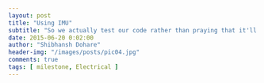 ```yaml
---
layout: post
title: "Using IMU"
subtitle: "So we actually test our code rather than praying that it'll work!"
date: 2015-06-20 0:02:00
author: "Shibhansh Dohare"
header-img: "/images/posts/pic04.jpg"
comments: true
tags: [ milestone, Electrical ]
---
```

